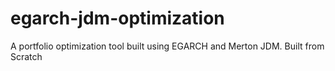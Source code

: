 # egarch-jdm-optimization
A portfolio optimization tool built using EGARCH and Merton JDM. Built from Scratch
